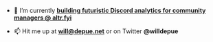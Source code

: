 - 🔭 I’m currently **[building futuristic Discord analytics for community managers @ altr.fyi](https://altr.fyi)**

- 📫 Hit me up at **will@depue.net** or on Twitter **@willdepue**
